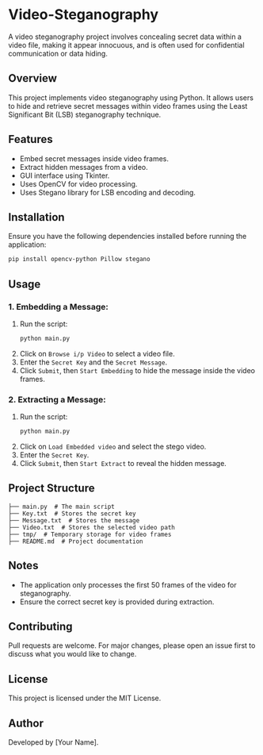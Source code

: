 # Video-Steganography
A video steganography project involves concealing secret data within a video file, making it appear innocuous, and is often used for confidential communication or data hiding. 


## Overview
This project implements video steganography using Python. It allows users to hide and retrieve secret messages within video frames using the Least Significant Bit (LSB) steganography technique.

## Features
- Embed secret messages inside video frames.
- Extract hidden messages from a video.
- GUI interface using Tkinter.
- Uses OpenCV for video processing.
- Uses Stegano library for LSB encoding and decoding.

## Installation
Ensure you have the following dependencies installed before running the application:

```bash
pip install opencv-python Pillow stegano
```

## Usage
### 1. Embedding a Message:
1. Run the script:
   ```bash
   python main.py
   ```
2. Click on `Browse i/p Video` to select a video file.
3. Enter the `Secret Key` and the `Secret Message`.
4. Click `Submit`, then `Start Embedding` to hide the message inside the video frames.

### 2. Extracting a Message:
1. Run the script:
   ```bash
   python main.py
   ```
2. Click on `Load Embedded video` and select the stego video.
3. Enter the `Secret Key`.
4. Click `Submit`, then `Start Extract` to reveal the hidden message.

## Project Structure
```
├── main.py  # The main script
├── Key.txt  # Stores the secret key
├── Message.txt  # Stores the message
├── Video.txt  # Stores the selected video path
├── tmp/  # Temporary storage for video frames
├── README.md  # Project documentation
```

## Notes
- The application only processes the first 50 frames of the video for steganography.
- Ensure the correct secret key is provided during extraction.

## Contributing
Pull requests are welcome. For major changes, please open an issue first to discuss what you would like to change.

## License
This project is licensed under the MIT License.

## Author
Developed by [Your Name].
